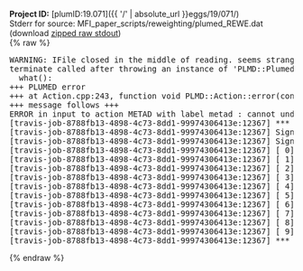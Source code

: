 **Project ID:** [plumID:19.071]({{ '/' | absolute_url }}eggs/19/071/)  
Stderr for source:  MFI_paper_scripts/reweighting/plumed_REWE.dat   
(download [zipped raw stdout](plumed_REWE.dat.plumed_master.stdout.txt.zip))  
{% raw %}
<pre>
WARNING: IFile closed in the middle of reading. seems strange!
terminate called after throwing an instance of 'PLMD::Plumed::ExceptionError'
  what():  
+++ PLUMED error
+++ at Action.cpp:243, function void PLMD::Action::error(const string&) const
+++ message follows +++
ERROR in input to action METAD with label metad : cannot understand the following words from the input line : REWEIGHTING_NGRID=200, REWEIGHTING_NHILLS=10
[travis-job-8788fb13-4898-4c73-8dd1-99974306413e:12367] *** Process received signal ***
[travis-job-8788fb13-4898-4c73-8dd1-99974306413e:12367] Signal: Aborted (6)
[travis-job-8788fb13-4898-4c73-8dd1-99974306413e:12367] Signal code:  (-6)
[travis-job-8788fb13-4898-4c73-8dd1-99974306413e:12367] [ 0] /lib/x86_64-linux-gnu/libc.so.6(+0x354b0)[0x7feb59cd84b0]
[travis-job-8788fb13-4898-4c73-8dd1-99974306413e:12367] [ 1] /lib/x86_64-linux-gnu/libc.so.6(gsignal+0x38)[0x7feb59cd8428]
[travis-job-8788fb13-4898-4c73-8dd1-99974306413e:12367] [ 2] /lib/x86_64-linux-gnu/libc.so.6(abort+0x16a)[0x7feb59cda02a]
[travis-job-8788fb13-4898-4c73-8dd1-99974306413e:12367] [ 3] /usr/lib/x86_64-linux-gnu/libstdc++.so.6(_ZN9__gnu_cxx27__verbose_terminate_handlerEv+0x16d)[0x7feb5a31284d]
[travis-job-8788fb13-4898-4c73-8dd1-99974306413e:12367] [ 4] /usr/lib/x86_64-linux-gnu/libstdc++.so.6(+0x8d6b6)[0x7feb5a3106b6]
[travis-job-8788fb13-4898-4c73-8dd1-99974306413e:12367] [ 5] /usr/lib/x86_64-linux-gnu/libstdc++.so.6(+0x8d701)[0x7feb5a310701]
[travis-job-8788fb13-4898-4c73-8dd1-99974306413e:12367] [ 6] /usr/lib/x86_64-linux-gnu/libstdc++.so.6(__cxa_rethrow+0x49)[0x7feb5a310969]
[travis-job-8788fb13-4898-4c73-8dd1-99974306413e:12367] [ 7] plumed_master[0x40a072]
[travis-job-8788fb13-4898-4c73-8dd1-99974306413e:12367] [ 8] /lib/x86_64-linux-gnu/libc.so.6(__libc_start_main+0xf0)[0x7feb59cc3830]
[travis-job-8788fb13-4898-4c73-8dd1-99974306413e:12367] [ 9] plumed_master[0x40a0e9]
[travis-job-8788fb13-4898-4c73-8dd1-99974306413e:12367] *** End of error message ***
</pre>
{% endraw %}
